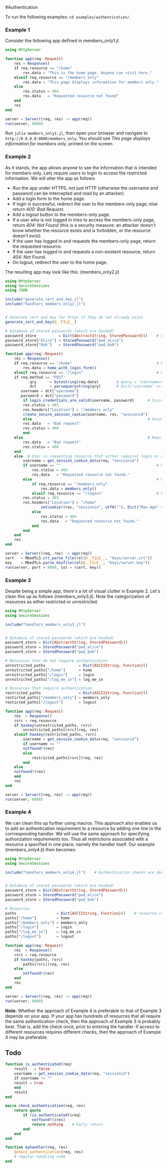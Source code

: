 #Authentication 

To run the following examples: `cd examples/authentication/`.

### Example 1
Consider the following app defined in members_only1.jl.
```julia
using HttpServer

function app(req::Request)
    res = Response()
    if req.resource == "/home"
        res.data = "This is the home page. Anyone can visit here."
    elseif req.resource == "/members_only"
        res.data = "This page displays information for members only."
    else
        res.status = 404
        res.data   = "Requested resource not found"
    end
    res
end

server = Server((req, res) -> app(req))
run(server, 8000)
```
Run `julia members_only1.jl`, then open your browser and navigate to `http://0.0.0.0:8000/members_only`. You should see _This page displays information for members only._ printed on the screen.


### Example 2
As it stands, the app allows anyone to see the information that is intended for members only. Lets require users to login to access the restricted information. We will alter the app as follows:
- Run the app under HTTPS, not just HTTP (otherwise the username and password can be intercepted and read by an attacker).
- Add a login form to the home page.
- If login is successful, redirect the user to the members-only page; else return _400: Bad Request_.
- Add a logout button to the members-only page.
- If a user who is not logged in tries to access the members-only page, return _404: Not Found_ (this is a security measure: an attacker doesn't know whether the resource exists and is forbidden, or the resource doesn't exist).
- If the user has logged in and requests the members-only page, return the requested resource.
- If the user has logged in and requests a non-existent resource, return _404: Not Found_.
- On logout, redirect the user to the home page.

The resulting app may look like this: (members_only2.jl)
```julia
using HttpServer
using SecureSessions
using JSON

include("generate_cert_and_key.jl")
include("handlers_members_only2.jl")


# Generate cert and key for https if they do not already exist
generate_cert_and_key(@__FILE__)

# Database of stored passwords (which are hashed)
password_store          = Dict{AbstractString, StoredPassword}()    # username => StoredPassword
password_store["Alice"] = StoredPassword("pwd_alice")
password_store["Bob"]   = StoredPassword("pwd_bob")

function app(req::Request)
    res = Response()
    if req.resource == "/home"                                      # Home page with login form
        res.data = home_with_login_form()
    elseif req.resource == "/login"                                 # Process login request
	if req.method == "POST"
           qry      = bytestring(req.data)        # query = "username=xxx&password=yyy"
           dct      = parsequerystring(qry)       # Dict("username" => xxx, "password" => yyy)
	   username = dct["username"]
	   password = dct["password"]
	    if login_credentials_are_valid(username, password)      # Successful login: Redirect to members_only page
		res.status = 303
		res.headers["Location"] = "/members_only"
		create_secure_session_cookie(username, res, "sessionid")
	    else                                                    # Unsuccessful login: Return 400: Bad Request
		res.data   = "Bad request"
		res.status = 400
	    end
	else                                                        # Require that login requests are POST requests
	    res.data   = "Bad request"
	    res.status = 400
	end
    else  # User is requesting resource that either requires login or doesn't exist
        username = get_session_cookie_data(req, "sessionid")
        if username == ""                                           # User not logged in: Return 404: Not Found
            res.status = 404
            res.data   = "Requested resource not found."
        else                                                        # User is logged in: Return requested resource
            if req.resource == "/members_only"
                res.data = members_only()
            elseif req.resource == "/logout"                        # User has logged out: Redirect to home page
		res.status = 303
		res.headers["Location"] = "/home"
                setcookie!(res, "sessionid", utf8(""), Dict("Max-Age" => utf8("0")))
            else
                res.status = 404
                res.data   = "Requested resource not found."
            end
        end
    end
    res
end

server = Server((req, res) -> app(req))
cert   = MbedTLS.crt_parse_file(rel(@__FILE__, "keys/server.crt"))
key    = MbedTLS.parse_keyfile(rel(@__FILE__, "keys/server.key"))
run(server, port = 8000, ssl = (cert, key))
```

### Example 3
Despite being a simple app, there's a lot of visual clutter in Example 2. Let's clean this up as follows (members_only3.jl). Note the categorization of resources as either restricted or unrestricted.
```julia
using HttpServer
using SecureSessions

include("handlers_members_only3.jl")


# Database of stored passwords (which are hashed)
password_store = Dict{AbstractString, StoredPassword}()
password_store = StoredPassword("pwd_alice")
password_store = StoredPassword("pwd_bob")

# Resources that do not require authentication
unrestricted_paths               = Dict{ASCIIString, Function}()
unrestricted_paths["/home"]      = home
unrestricted_paths["/login"]     = login
unrestricted_paths["/log_me_in"] = log_me_in

# Resources that require authentication
restricted_paths                 = Dict{ASCIIString, Function}()
resticted_paths["/members_only"] = members_only
resticted_paths["/logout"]       = logout

function app(req::Request)
    res  = Response()
    rsrc = req.resource
    if haskey(unrestricted_paths, rsrc)
        unrestricted_paths[rsrc](req, res)
    elseif haskey(restricted_paths, rsrc)
        username = get_session_cookie_data(req, "sessionid")
        if username == ""
	    notfound!(res)
        else
            restricted_paths[rsrc](req, res)
        end
    else
	notfound!(res)
    end
    res
end

server = Server((req, res) -> app(req))
run(server, 8000)
```


### Example 4
We can clean this up further using macros. This approach also enables us to add an authentication requirement to a resource by adding one line to the corrresponding handler. We will use the same approach for specifying authorization requirements too. Thus all restrictions associated with a resource a specified in one place, namely the handler itself. Our example (members_only4.jl) then becomes:
```julia
using HttpServer
using SecureSessions

include("handlers_members_only4.jl")    # Authentication checks are done in each handler by adding 1 line of code


# Database of stored passwords (which are hashed)
password_store = Dict{AbstractString, StoredPassword}()
password_store = StoredPassword("pwd_alice")
password_store = StoredPassword("pwd_bob")

# Resources
paths                  = Dict{ASCIIString, Function}()    # resource => handler
paths["/home"]         = home
paths["/members_only"] = members_only
paths["/login"]        = login
paths["/log_me_in"]    = log_me_in
paths["/logout"]       = logout

function app(req::Request)
    res  = Response()
    rsrc = req.resource
    if haskey(paths, rsrc)
        paths[rsrc](req, res)
    else
        notfound!(res)
    end
    res
end

server = Server((req, res) -> app(req))
run(server, 8000)
```

__Note:__ Whether the approach of Example 4 is preferable to that of Example 3 depends on your app. If your app has hundreds of resources that all require the same authentication check, then the approach of Example 3 is probably best. That is, add the check once, prior to entering the handler. If access to different resources requires different checks, then the approach of Example 4 may be preferable.


## Todo
```julia
function is_authenticated(req)
    result   = false
    username = get_session_cookie_data(req, "sessionid")
    if username != ""
	result = true
    end
    result
end

macro check_authentication(req, res)
    return quote
        if !is_authenticated($req)
            notfound!($res)
            return nothing    # Early return
        end
    end
end

function myhandler(req, res)
    @check_authentication(req, res)
    # regular handling code
end
```
